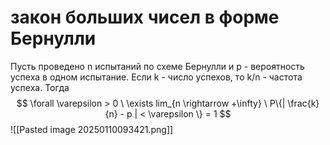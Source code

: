 # закон больших чисел в форме Бернулли
Пусть проведено n испытаний по схеме Бернулли и p - вероятность успеха в одном испытание. Если k - число успехов, то k/n - частота успеха. Тогда  
$$
\forall \varepsilon > 0 \ \exists lim_{n \rightarrow +\infty} \ P\{| \frac{k}{n} - p | < \varepsilon \} = 1
$$
![[Pasted image 20250110093421.png]]

